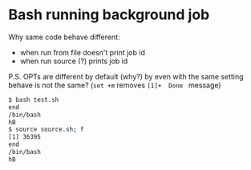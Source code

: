 # Bash running background job

Why same code behave different:
- when run from file doesn't print job id
- when run source (?) prints job id

P.S. OPTs are different by default (why?) by even with the same setting behave is not the same?
(`set +m` removes `[1]+  Done ` message)

```bash
$ bash test.sh 
end
/bin/bash
hB
$ source source.sh; f
[1] 36395
end
/bin/bash
hB
```